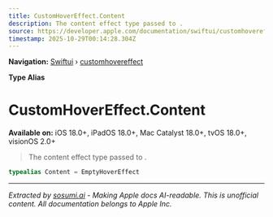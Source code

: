 ```yaml
---
title: CustomHoverEffect.Content
description: The content effect type passed to .
source: https://developer.apple.com/documentation/swiftui/customhovereffect/content
timestamp: 2025-10-29T00:14:28.304Z
---
```


**Navigation:** [Swiftui](/documentation/swiftui) › [customhovereffect](/documentation/swiftui/customhovereffect)

**Type Alias**

# CustomHoverEffect.Content

**Available on:** iOS 18.0+, iPadOS 18.0+, Mac Catalyst 18.0+, tvOS 18.0+, visionOS 2.0+

> The content effect type passed to .

```swift
typealias Content = EmptyHoverEffect
```

---

*Extracted by [sosumi.ai](https://sosumi.ai) - Making Apple docs AI-readable.*
*This is unofficial content. All documentation belongs to Apple Inc.*

